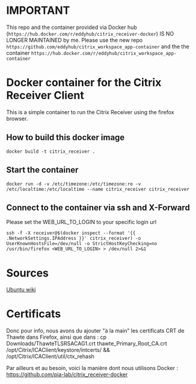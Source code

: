 # IMPORTANT

This repo and the container provided via Docker hub (`https://hub.docker.com/r/eddyhub/citrix_receiver-docker`) IS NO LONGER MAINTAINED by me. Please use the new repo `https://github.com/eddyhub/citrix_workspace_app-container` and the the container `https://hub.docker.com/r/eddyhub/citrix_workspace_app-container`

# Docker container for the Citrix Receiver Client

This is a simple container to run the Citrix Receiver using the firefox browser.

## How to build this docker image
```
docker build -t citrix_receiver .
```

## Start the container
```
docker run -d -v /etc/timezone:/etc/timezone:ro -v /etc/localtime:/etc/localtime --name citrix_receiver citrix_receiver
```

## Connect to the container via ssh and X-Forward
Please set the WEB_URL_TO_LOGIN to your specific login url
```
ssh -f -X receiver@$(docker inspect --format '{{ .NetworkSettings.IPAddress }}' citrix_receiver) -o UserKnownHostsFile=/dev/null -o StrictHostKeyChecking=no /usr/bin/firefox <WEB_URL_TO_LOGIN> > /dev/null 2>&1
```


# Sources
[Ubuntu wiki](https://wiki.ubuntuusers.de/Citrix_Receiver_13/)

# Certificats

Donc pour info, nous avons du ajouter "à la main" les certificats CRT de Thawte dans Firefox, ainsi que dans :
cp Downloads/ThawteTLSRSACAG1.crt thawte_Primary_Root_CA.crt /opt/Citrix/ICAClient/keystore/intcerts/ && /opt/Citrix/ICAClient/util/ctx_rehash

Par ailleurs et au besoin, voici la manière dont nous utilisons Docker :
https://github.com/pia-lab/citrix_receiver-docker
